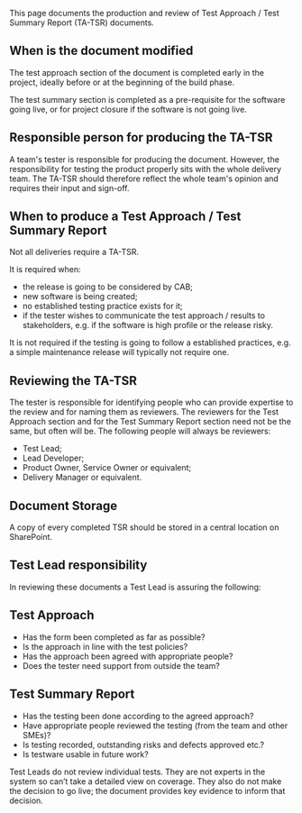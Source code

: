 This page documents the production and review of Test Approach / Test Summary Report (TA-TSR) documents.

## When is the document modified

The test approach section of the document is completed early in the project, ideally before or at the beginning of the build phase.

The test summary section is completed as a pre-requisite for the software going live, or for project closure if the software is not going live.

## Responsible person for producing the TA-TSR

A team's tester is responsible for producing the document.  However, the responsibility for testing the product properly sits with the whole delivery team.  The TA-TSR should therefore reflect the whole team's opinion and requires their input and sign-off. 

## When to produce a Test Approach / Test Summary Report

Not all deliveries require a TA-TSR.

It is required when:

- the release is going to be considered by CAB; 
- new software is being created;
- no established testing practice exists for it;
- if the tester wishes to communicate the test approach / results to stakeholders, e.g. if the software is high profile or the release risky.

It is not required if the testing is going to follow a established practices, e.g. a simple maintenance release will typically not require one.

## Reviewing the TA-TSR

The tester is responsible for identifying people who can provide expertise to the review and for naming them as reviewers.  The reviewers for the Test Approach section and for the Test Summary Report section need not be the same, but often will be. The following people will always be reviewers:

- Test Lead;
- Lead Developer;
- Product Owner, Service Owner or equivalent;
- Delivery Manager or equivalent.

## Document Storage

A copy of every completed TSR should be stored in a central location on SharePoint.

## Test Lead responsibility

In reviewing these documents a Test Lead is assuring the following:

## Test Approach

- Has the form been completed as far as possible? 
- Is the approach in line with the test policies? 
- Has the approach been agreed with appropriate people? 
- Does the tester need support from outside the team?

## Test Summary Report

- Has the testing been done according to the agreed approach? 
- Have appropriate people reviewed the testing (from the team and other SMEs)? 
- Is testing recorded, outstanding risks and defects approved etc.? 
- Is testware usable in future work?

Test Leads do not review individual tests.  They are not experts in the system so can’t take a detailed view on coverage.  They also do not make the decision to go live; the document provides key evidence to inform that decision. 
  




